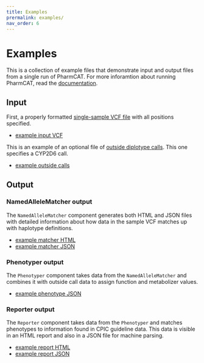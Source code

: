 ```yaml
---
title: Examples
prermalink: examples/
nav_order: 6
---
```


# Examples

This is a collection of example files that demonstrate input and output files from a single run of PharmCAT. For more 
inforamtion about running PharmCAT, read the [documentation](technical-docs/Running-PharmCAT).


## Input

First, a properly formatted [single-sample VCF file](/specifications/VCF-Requirements/) with all positions specified.

- [example input VCF](https://raw.githubusercontent.com/PharmGKB/PharmCAT/main/pharmcat_positions.vcf)

This is an example of an optional file of [outside diplotype calls](/specifications/outside-call-format/). This one specifies a CYP2D6 call.

- [example outside calls](pharmcat.example.outsideCall.tsv)


## Output

### NamedAlleleMatcher output

The `NamedAlleleMatcher` component generates both HTML and JSON files with detailed information about how data in the 
sample VCF matches up with haplotype definitions.

- [example matcher HTML](pharmcat.example.matcher.html)
- [example matcher JSON](pharmcat.example.matcher.json)

### Phenotyper output

The `Phenotyper` component takes data from the `NamedAlleleMatcher` and combines it with outside call data to assign 
function and metabolizer values.

- [example phenotype JSON](pharmcat.example.phenotyper.json)

### Reporter output

The `Reporter` component takes data from the `Phenotyper` and matches phenotypes to information found in CPIC guideline
data. This data is visible in an HTML report and also in a JSON file for machine parsing.

- [example report HTML](pharmcat.example.report.html)
- [example report JSON](pharmcat.example.report.json)

